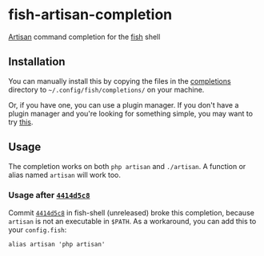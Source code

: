 fish-artisan-completion
=======================

[Artisan][artisan] command completion for the [fish][fish] shell

Installation
------------

You can manually install this by copying the files in the
[completions](completions) directory to `~/.config/fish/completions/` on your
machine.

Or, if you have one, you can use a plugin manager. If you don't have a plugin
manager and you're looking for something simple, you may want to try
[this][universal-plugin-manager].

Usage
-----
The completion works on both `php artisan` and `./artisan`. A function or alias
named `artisan` will work too.

### Usage after [`4414d5c8`][fish-commit]

Commit [`4414d5c8`][fish-commit] in fish-shell (unreleased) broke this
completion, because `artisan` is not an executable in `$PATH`. As a workaround,
you can add this to your `config.fish`: 

```fish
alias artisan 'php artisan'
```

[artisan]: https://laravel.com/docs/master/artisan
[fish]: https://fishshell.com
[fish-commit]: https://github.com/fish-shell/fish-shell/commit/4414d5c8885b5cd53c7ab42f70bd2824050907f0
[universal-plugin-manager]: https://gist.github.com/adriaanzon/208e7651599d5234e51013b15f561a77
